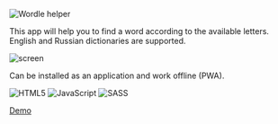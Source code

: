 ![Wordle helper](https://user-images.githubusercontent.com/3176886/154143598-420155a2-e506-4224-bd3b-fabd8b58cf31.png)

This app will help you to find a word according to the available letters. English and Russian dictionaries are supported.

![screen](https://user-images.githubusercontent.com/3176886/171439673-ddbe252c-81a5-4324-9f51-ac5fb343ae7d.png)

Can be installed as an application and work offline (PWA).

![HTML5](https://img.shields.io/badge/html5-%23E34F26.svg?style=for-the-badge&logo=html5&logoColor=white) ![JavaScript](https://img.shields.io/badge/javascript-%23323330.svg?style=for-the-badge&logo=javascript&logoColor=%23F7DF1E) ![SASS](https://img.shields.io/badge/SASS-hotpink.svg?style=for-the-badge&logo=SASS&logoColor=white)

[Demo](https://sw999.github.io/wordle-helper/)
